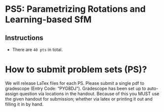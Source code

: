 # PS5: Parametrizing Rotations and Learning-based SfM

## Instructions
* There are `40 pts` in total.

# How to submit problem sets (PS)?
We will release LaTex files for each PS. Please submit a single pdf to gradescope (Entry Code: “PYG8DJ”). Gradescope has been set up to auto-assign question via locations in the handout. Because of this you MUST use the given handout for submission; whether via latex or printing it out and filling it in by hand.

